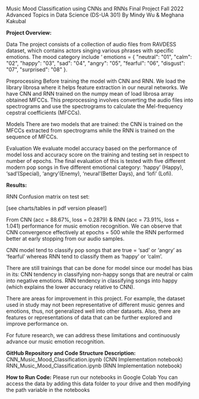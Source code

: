 Music Mood Classification using CNNs and RNNs
Final Project Fall 2022
Advanced Topics in Data Science (DS-UA 301)
By Mindy Wu & Meghana Kakubal


**Project Overview:**

Data
The project consists of a collection of audio files from RAVDESS dataset, which contains actors singing various phrases with specific emotions. The mood category include ‘ emotions = { "neutral": "01", "calm": "02", "happy": "03", "sad": "04", "angry": "05", "fearful": "06", "disgust": "07", "surprised": "08" }.


Preprocessing
Before training the model with CNN and RNN. We load the library librosa where it helps feature extraction in our neural networks. We have CNN and RNN trained on the numpy mean of load librosa array obtained MFCCs. This preprocessing involves converting the audio files into spectrograms and use the spectrograms to calculate the Mel-frequency cepstral coefficients (MFCCs). 

Models
There are two models that are trained: the CNN is trained on the MFCCs extracted from spectrograms while the RNN is trained on the sequence of MFCCs.

Evaluation
We evaluate model accuracy based on the performance of model loss and accuracy score on the training and testing set in respect to number of epochs.
The final evaluation of this is tested with five different modern pop songs in five different emotional category: ‘happy’ (Happy), ‘sad’(Special), ‘angry’(Enemy), ‘neural’(Better Days), and ‘lofi’ (Lofi).


 

**Results:**




RNN Confusion matrix on test set:

[see charts/tables in pdf version please!]


From CNN (acc = 88.67%, loss = 0.2879) & RNN (acc = 73.91%, loss = 1.041) performance for music emotion recognition. We can observe that CNN convergence effectively at epochs = 500 while the RNN performed better at early stopping from our audio samples. 

CNN model tend to classify pop songs that are true = ‘sad’ or ‘angry’ as ‘fearful’ whereas RNN tend to classify them as ‘happy’ or ‘calm’. 

There are still trainings that can be done for model since our model has bias in its: 
CNN tendency in classifying non-happy songs that are neutral or calm into negative emotions.
RNN tendency in classifying songs into happy (which explains the lower accuracy relative to CNN).

There are areas for improvement in this project. For example, the dataset used in study may not been representative of different music genres and emotions, thus, not generalized well into other datasets. Also, there are features or representations of data that can be further explored and improve performance on.

For future research,  we can address these limitations and continuously advance our music emotion recognition. 




**GitHub Repository and Code Structure Description:**
CNN_Music_Mood_Classification.ipynb (CNN Implementation notebook)
RNN_Music_Mood_Classification.ipynb (RNN Implementation notebook)

**How to Run Code:**
Please run our notebooks in Google Colab
You can access the data by adding this data folder to your drive and then modifying the path variable in the notebooks 



